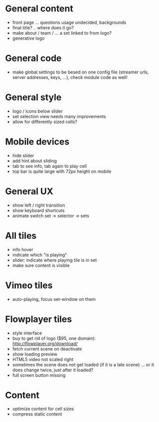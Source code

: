 General content
==========================
- front page ... questions usage undecided, backgrounds
- final title? .. where does it go?
- make about / team / ... a set linked to from logo?
- generative logo


General code
==========================
- make global settings to be besed on one config file (streamer urls, server addresses, keys, ...), check module code as well!


General style
==========================
- logo / icons below slider
- set selection view needs many improvements
- allow for differently sized cells?


Mobile devices
==========================
- hide slider
- add hint about sliding
- tab to see info, tab again to play cell
- top bar is quite large with 72px height on mobile


General UX
==========================
- show left / right transition
- show keyboard shortcuts
- animate switch set -> selector -> sets


All tiles
==========================
- info hover
- indicate which "is playing"
- slider: indicate where playing tile is in set
- make sure content is visible


Vimeo tiles
==========================
- auto-playing, focus set-window on them


Flowplayer tiles
==========================
- style interface
- buy to get rid of logo ($95, one domain): http://flowplayer.org/download/
- fetch current scene on deactivate
- show loading preview
- HTML5 video not scaled right
- sometimes the scene does not get loaded (if it is a late scene) ... or it does change twice, just after it loaded?
- full screen button missing

Content
==========================
- optimize content for cell sizes
- compress static content
